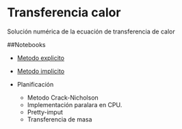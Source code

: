 # Transferencia calor
Solución numérica de la ecuación de transferencia de calor

##Notebooks
- [Metodo explicito](http://nbviewer.ipython.org/github/pewen/transferencia_calor/blob/master/transporte_calor_metodo_explicito.ipynb)
- [Metodo implicito](http://nbviewer.ipython.org/github/pewen/transferencia_calor/blob/master/metodo_implicito.ipynb)

- Planificación
  - Metodo Crack-Nicholson
  - Implementación paralara en CPU.
  - Pretty-imput
  - Transferencia de masa
